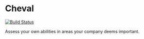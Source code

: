 # Cheval

[![Build Status](https://travis-ci.org/jmagrippis/cheval.svg?branch=master)](https://travis-ci.org/jmagrippis/cheval)

Assess your own abilities in areas your company deems important.
